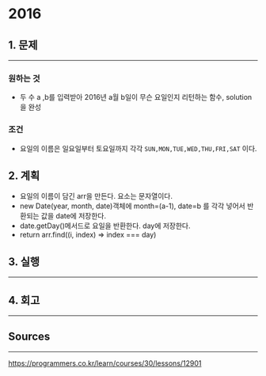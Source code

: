 # 2016
## 1. 문제
***
### 원하는 것
* 두 수 a ,b를 입력받아 2016년 a월 b일이 무슨 요일인지 리턴하는 함수, solution을 완성

### 조건
* 요일의 이름은 일요일부터 토요일까지 각각 `SUN,MON,TUE,WED,THU,FRI,SAT` 이다.

## 2. 계획
* 요일의 이름이 담긴 arr을 만든다. 요소는 문자열이다.
* new Date(year, month, date)객체에 month=(a-1), date=b 를 각각 넣어서 반환되는 값을 date에 저장한다.
* date.getDay()메서드로 요일을 반환한다. day에 저장한다.
* return arr.find((i, index) => index === day)

## 3. 실행
***
## 4. 회고
***

## Sources
***
https://programmers.co.kr/learn/courses/30/lessons/12901
